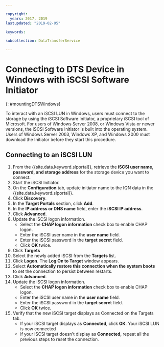 ```yaml
---

copyright:
  years: 2017, 2019
lastupdated: "2019-02-05"

keywords:

subcollection: DataTransferService

---
```



# Connecting to DTS Device in Windows with iSCSI Software Initiator
{: #mountingDTSWindows}

To interact with an iSCSI LUN in Windows, users must connect to the storage by using the iSCSI Software Initiator, a proprietary iSCSI tool of Microsoft. For users of Windows Server 2008, or Windows Vista or newer versions, the iSCSI Software Initiator is built into the operating system. Users of Windows Server 2003, Windows XP, and Windows 2000 must download the Initiator before they start this procedure.

## Connecting to an iSCSI LUN

1. From the {{site.data.keyword.slportal}}, retrieve the **iSCSI user name, password, and storage address** for the storage device you want to connect.
2. Start the iSCSI Initiator.
3. On the **Configuration** tab, update initiator name to the IQN data in the {{site.data.keyword.slportal}}.
4. Click **Discovery**.
5. In the **Target Portals** section, click **Add**.
6. In the **IP address or DNS name** field, enter the **iSCSI IP address**.
7. Click **Advanced**.
8. Update the iSCSI logon information.
   - Select the **CHAP logon information** check box to enable CHAP logon.
   - Enter the iSCSI user name in the **user name** field.
   - Enter the iSCSI password in the **target secret** field.
   - Click **OK** twice.
9. Click **Targets**
10. Select the newly added iSCSI from the **Targets** list.
11. Click **Logon**. The **Log On to Target** window appears.
12. Select **Automatically restore this connection when the system boots** to set the connection to persist between restarts.
13. Click **Advanced**.
14. Update the iSCSI logon information.
    - Select the **CHAP logon information** check box to enable CHAP logon.
    - Enter the iSCSI user name in the **user name** field.
    - Enter the iSCSI password in the **target secret** field.
    - Click **OK** twice.
15. Verify that the new iSCSI target displays as Connected on the Targets tab.
    - If your iSCSI target displays as **Connected**, click **OK**. Your iSCSI LUN is now connected
    - If your iSCSI target doesn't display as **Connected**, repeat all the previous steps to reset the connection.
